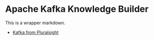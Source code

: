 # Apache Kafka Knowledge Builder

This is a wrapper markdown.

* [Kafka from Pluralsight](https://github.com/abhinavofficial/kafka-pluralsight/blob/main/README.md)
